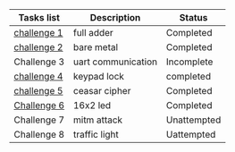 | Tasks list     | Description                | Status         |
|----------------|----------------------------|----------------|
|[challenge 1](https://wokwi.com/projects/394156042399633409)   | full adder                 | Completed      |
|[challenge 2](https://wokwi.com/projects/394811892508868609)   | bare metal                 | Completed    |
|Challenge 3     | uart communication         | Incomplete    |
|[challenge 4](https://wokwi.com/projects/395434307327117313)   | keypad lock                | completed     |
|[challenge 5](https://wokwi.com/projects/395425423489218561)   | ceasar cipher              | Completed      |
| [Challenge 6](https://wokwi.com/projects/395058666530472961) | 16x2 led                   | Completed      |
|Challenge 7     | mitm attack                | Unattempted    |
|Challenge 8 | traffic light              | Uattempted      |
